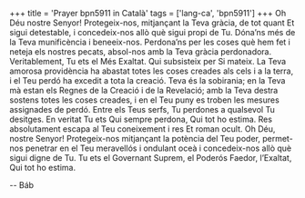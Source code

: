 +++
title = 'Prayer bpn5911 in Català'
tags = ['lang-ca', 'bpn5911']
+++
Oh Déu nostre Senyor! Protegeix-nos, mitjançant la Teva gràcia, de tot quant Et sigui detestable, i concedeix-nos allò què sigui propi de Tu. Dóna’ns més de la Teva munificència i beneeix-nos. Perdona’ns per les coses què hem fet i neteja els nostres pecats, absol-nos amb la Teva gràcia perdonadora. Veritablement, Tu ets el Més Exaltat. Qui subsisteix per Si mateix.
La Teva amorosa providència ha abastat totes les coses creades als cels i a la terra, i el Teu perdó ha excedit a tota la creació. Teva és la sobirania; en la Teva mà estan els Regnes de la Creació i de la Revelació; amb la Teva destra sostens totes les coses creades, i en el Teu puny es troben les mesures assignades de perdó. Entre els Teus serfs, Tu perdones a qualsevol Tu desitges. En veritat Tu ets Qui sempre perdona, Qui tot ho estima. Res absolutament escapa al Teu coneixement i res Et roman ocult.
Oh Déu, nostre Senyor! Protegeix-nos mitjançant la potència del Teu poder, permet-nos penetrar en el Teu meravellós i ondulant oceà i concedeix-nos allò què sigui digne de Tu.
Tu ets el Governant Suprem, el Poderós Faedor, l’Exaltat, Qui tot ho estima.

-- Báb
